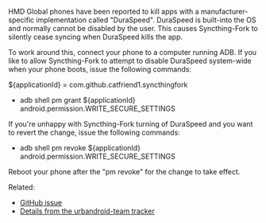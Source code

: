 HMD Global phones have been reported to kill apps with a manufacturer-specific implementation called "DuraSpeed". DuraSpeed is built-into the OS and normally cannot be disabled by the user. This causes Syncthing-Fork to silently cease syncing when DuraSpeed kills the app.

To work around this, connect your phone to a computer running ADB.
If you like to allow Syncthing-Fork to attempt to disable DuraSpeed system-wide when your phone boots, issue the following commands:

${applicationId} = com.github.catfriend1.syncthingfork

* adb shell pm grant ${applicationId} android.permission.WRITE_SECURE_SETTINGS

If you're unhappy with Syncthing-Fork turning of DuraSpeed and you want to revert the change, issue the following commands:

* adb shell pm revoke ${applicationId} android.permission.WRITE_SECURE_SETTINGS

Reboot your phone after the "pm revoke" for the change to take effect.

Related:
- [GitHub issue](https://github.com/Catfriend1/syncthing-android/issues/404)
- [Details from the urbandroid-team tracker](https://github.com/urbandroid-team/dont-kill-my-app/issues/57)
